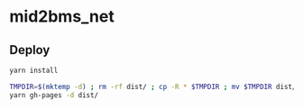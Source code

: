 # mid2bms\_net

## Deploy

```bash
yarn install

TMPDIR=$(mktemp -d) ; rm -rf dist/ ; cp -R * $TMPDIR ; mv $TMPDIR dist/
yarn gh-pages -d dist/
```
